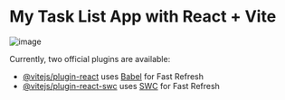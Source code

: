 # My Task List App with React + Vite

![image](https://github.com/Mateo0laya/my-react-task-list/assets/89365336/7621bb00-a831-4f2b-86e4-08ffe9acb6d2)

Currently, two official plugins are available:

- [@vitejs/plugin-react](https://github.com/vitejs/vite-plugin-react/blob/main/packages/plugin-react/README.md) uses [Babel](https://babeljs.io/) for Fast Refresh
- [@vitejs/plugin-react-swc](https://github.com/vitejs/vite-plugin-react-swc) uses [SWC](https://swc.rs/) for Fast Refresh

